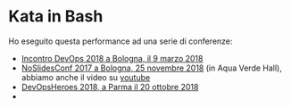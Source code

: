 # Kata in Bash

Ho eseguito questa performance ad una serie di conferenze:

 * [Incontro DevOps 2018 a Bologna, il 9 marzo 2018](http://www.incontrodevops.it/sessions/kata-bash-noslides-live-performance/)
 * [NoSlidesConf 2017 a Bologna, 25 novembre 2018](http://www.noslidesconf.net/) (in Aqua Verde Hall), abbiamo anche il video su [youtube](https://www.youtube.com/watch?v=N8up3OxfnCQ)
 * [DevOpsHeroes 2018, a Parma il 20 ottobre 2018](http://www.devops-heroes.net/)
 * 